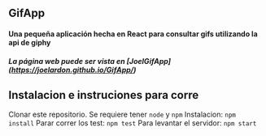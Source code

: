 ## GifApp
#### Una pequeña aplicación hecha en React para consultar gifs utilizando la api de giphy
##### La página web puede ser vista en [JoelGifApp] (https://joelardon.github.io/GifApp/)
## Instalacion e instruciones para corre
Clonar este repositorio. Se requiere tener `node` y `npm`
Instalacion:
`npm install`
Parar correr los test:
`npm test`
Para levantar el servidor:
`npm start`
